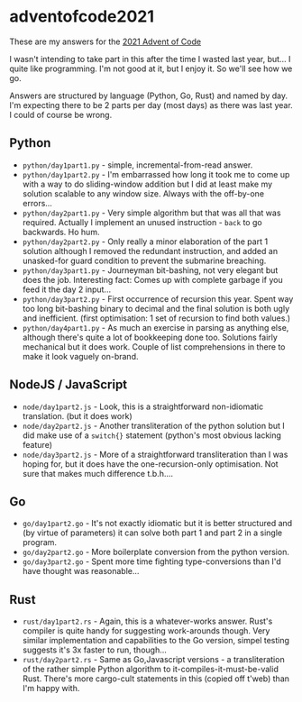 # adventofcode2021

These are my answers for the [2021 Advent of Code](https://adventofcode.com/2021)

I wasn't intending to take part in this after the time I wasted last year, but...
I quite like programming. I'm not good at it, but I enjoy it. So we'll see how we go.

Answers are structured by language (Python, Go, Rust) and named by day. I'm
expecting there to be 2 parts per day (most days) as there was last year. I could
of course be wrong.

## Python
  * `python/day1part1.py` - simple, incremental-from-read answer.
  * `python/day1part2.py` - I'm embarrassed how long it took me to come up with a
  way to do sliding-window addition but I did at least make my solution scalable
  to any window size. Always with the off-by-one errors...
  * `python/day2part1.py` - Very simple algorithm but that was all that was required.
  Actually I implement an unused instruction - `back` to go backwards. Ho hum.
  * `python/day2part2.py` - Only really a minor elaboration of the part 1 solution
  although I removed the redundant instruction, and added an unasked-for guard
  condition to prevent the submarine breaching.
  * `python/day3part1.py` - Journeyman bit-bashing, not very elegant but does the
  job. Interesting fact: Comes up with complete garbage if you feed it the day 2
  input...
  * `python/day3part2.py` - First occurrence of recursion this year. Spent way too
  long bit-bashing binary to decimal and the final solution is both ugly and inefficient.
  (first optimisation: 1 set of recursion to find both values.)
  * `python/day4part1.py` - As much an exercise in parsing as anything else, although
  there's quite a lot of bookkeeping done too. Solutions fairly mechanical but it
  does work. Couple of list comprehensions in there to make it look vaguely on-brand.

## NodeJS / JavaScript
  * `node/day1part2.js` - Look, this is a straightforward non-idiomatic translation.
  (but it does work)
  * `node/day2part2.js` - Another transliteration of the python solution but I did
  make use of a `switch{}` statement (python's most obvious lacking feature)
  * `node/day3part2.js` - More of a straightforward transliteration than I was
  hoping for, but it does have the one-recursion-only optimisation. Not sure that
  makes much difference t.b.h....

## Go
  * `go/day1part2.go` - It's not exactly idiomatic but it is better structured and
  (by virtue of parameters) it can solve both part 1 and part 2 in a single program.
  * `go/day2part2.go` - More boilerplate conversion from the python version.
  * `go/day3part2.go` - Spent more time fighting type-conversions than I'd have thought
  was reasonable...

## Rust
  * `rust/day1part2.rs` - Again, this is a whatever-works answer. Rust's compiler
  is quite handy for suggesting work-arounds though. Very similar implementation
  and capabilities to the Go version, simpel testing suggests it's 3x faster
  to run, though...
  * `rust/day2part2.rs` - Same as Go,Javascript versions - a transliteration of
  the rather simple Python algorithm to it-compiles-it-must-be-valid Rust. There's
  more cargo-cult statements in this (copied off t'web) than I'm happy with.
